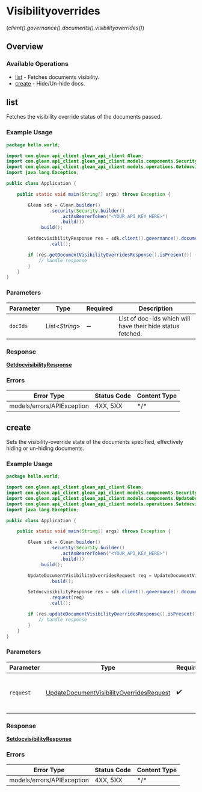# Visibilityoverrides
(*client().governance().documents().visibilityoverrides()*)

## Overview

### Available Operations

* [list](#list) - Fetches documents visibility.
* [create](#create) - Hide/Un-hide docs.

## list

Fetches the visibility override status of the documents passed.

### Example Usage

```java
package hello.world;

import com.glean.api_client.glean_api_client.Glean;
import com.glean.api_client.glean_api_client.models.components.Security;
import com.glean.api_client.glean_api_client.models.operations.GetdocvisibilityResponse;
import java.lang.Exception;

public class Application {

    public static void main(String[] args) throws Exception {

        Glean sdk = Glean.builder()
                .security(Security.builder()
                    .actAsBearerToken("<YOUR_API_KEY_HERE>")
                    .build())
            .build();

        GetdocvisibilityResponse res = sdk.client().governance().documents().visibilityoverrides().list()
                .call();

        if (res.getDocumentVisibilityOverridesResponse().isPresent()) {
            // handle response
        }
    }
}
```

### Parameters

| Parameter                                                  | Type                                                       | Required                                                   | Description                                                |
| ---------------------------------------------------------- | ---------------------------------------------------------- | ---------------------------------------------------------- | ---------------------------------------------------------- |
| `docIds`                                                   | List\<*String*>                                            | :heavy_minus_sign:                                         | List of doc-ids which will have their hide status fetched. |

### Response

**[GetdocvisibilityResponse](../../models/operations/GetdocvisibilityResponse.md)**

### Errors

| Error Type                 | Status Code                | Content Type               |
| -------------------------- | -------------------------- | -------------------------- |
| models/errors/APIException | 4XX, 5XX                   | \*/\*                      |

## create

Sets the visibility-override state of the documents specified, effectively hiding or un-hiding documents.

### Example Usage

```java
package hello.world;

import com.glean.api_client.glean_api_client.Glean;
import com.glean.api_client.glean_api_client.models.components.Security;
import com.glean.api_client.glean_api_client.models.components.UpdateDocumentVisibilityOverridesRequest;
import com.glean.api_client.glean_api_client.models.operations.SetdocvisibilityResponse;
import java.lang.Exception;

public class Application {

    public static void main(String[] args) throws Exception {

        Glean sdk = Glean.builder()
                .security(Security.builder()
                    .actAsBearerToken("<YOUR_API_KEY_HERE>")
                    .build())
            .build();

        UpdateDocumentVisibilityOverridesRequest req = UpdateDocumentVisibilityOverridesRequest.builder()
                .build();

        SetdocvisibilityResponse res = sdk.client().governance().documents().visibilityoverrides().create()
                .request(req)
                .call();

        if (res.updateDocumentVisibilityOverridesResponse().isPresent()) {
            // handle response
        }
    }
}
```

### Parameters

| Parameter                                                                                                   | Type                                                                                                        | Required                                                                                                    | Description                                                                                                 |
| ----------------------------------------------------------------------------------------------------------- | ----------------------------------------------------------------------------------------------------------- | ----------------------------------------------------------------------------------------------------------- | ----------------------------------------------------------------------------------------------------------- |
| `request`                                                                                                   | [UpdateDocumentVisibilityOverridesRequest](../../models/shared/UpdateDocumentVisibilityOverridesRequest.md) | :heavy_check_mark:                                                                                          | The request object to use for the request.                                                                  |

### Response

**[SetdocvisibilityResponse](../../models/operations/SetdocvisibilityResponse.md)**

### Errors

| Error Type                 | Status Code                | Content Type               |
| -------------------------- | -------------------------- | -------------------------- |
| models/errors/APIException | 4XX, 5XX                   | \*/\*                      |